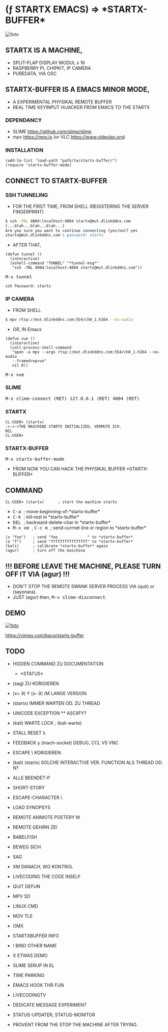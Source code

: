 # (ƒ STARTX EMACS) => \*STARTX-BUFFER\*
![foto](media/startx-buffer.png)
<!-- ![foto](media/mit-kamera.png) -->

## STARTX IS A MACHINE,
* SPLIT-FLAP DISPLAY MODUL x 16
* RASPBERRY PI, CHIPKIT, IP CAMERA
* PUREDATA, VIA OSC

## STARTX-BUFFER IS A EMACS MINOR MODE,
* A EXPERIMENTAL PHYSIKAL REMOTE BUFFER
* REAL TIME KEYINPUT HIJACKER FROM EMACS TO THE STARTX

### DEPENDANCY
* SLIME <https://github.com/slime/slime>
* mpv <https://mpv.io> (or VLC <https://www.videolan.org>)

### INSTALLATION
```
(add-to-list 'load-path "path/to/startx-buffer/")
(require 'startx-buffer-mode)
```

## CONNECT TO STARTX-BUFFER
### SSH TUNNELING
* FOR THE FIRST TIME, FROM SHELL (REGISTERING THE SERVER FINGERPRINT)
``` bash
$ ssh -fNL 4004:localhost:4004 startx@mut.dlinkddns.com
(...blah...blah...blah...)
Are you sure you want to continue connecting (yes/no)? yes
startx@mut.dlinkddns.com's password: startx
``` 

* AFTER THAT,
``` common-lisp
(defun tunnel ()
  (interactive)
  (eshell-command "TUNNEL" "*tunnel-msg*"
   "ssh -fNL 4004:localhost:4004 startx@mut.dlinkddns.com"))
```
<kbd> M-x tunnel </kbd>

```
ssh Password: startx
```

  
### IP CAMERA
* FROM SHELL
``` bash
$ mpv rtsp://mut.dlinkddns.com:554/ch0_1.h264 --no-audio
```
* OR, IN Emacs
``` common-lisp
(defun vue ()
  (interactive)
  (call-process-shell-command
   "open -a mpv --args rtsp://mut.dlinkddns.com:554/ch0_1.h264 --no-audio
   --framedrop=vo"
   nil 0))
``` 
<kbd> M-x vue </kbd>

### SLIME
<kbd> M-x slime-connect (RET) 127.0.0.1 (RET) 4004 (RET) </kbd>
### STARTX
```
CL-USER> (startx)
->->->THE MASCHINE STARTX INITIALIZED, VERMUTE ICH.
NIL
CL-USER>
```
### STARTX-BUFFER

<kbd> M-x startx-buffer-mode </kbd>
* FROM NOW YOU CAN HACK THE PHYSIKAL BUFFER \*STARTX-BUFFER\*

## COMMAND
```
CL-USER> (startx)      ; start the machine startx
```
* <kbd> C-a </kbd>				; move-beginning-of-\*startx-buffer\*
* <kbd> C-k </kbd>				; kill-rest in \*startx-buffer\*
* <kbd> DEL </kbd>		; backward-delete-char in \*startx-buffer\*
* <kbd> M-x xm </kbd>, <kbd> C-c m </kbd>   ; send currnet line or region to \*startx-buffer\*

``` common-lisp
(x "foo")   ; send "foo             " to *startx-buffer*
(a "f")     ; send "ffffffffffffffff" to *startx-buffer*
(kali)      ; calibrate *startx-buffer* again 
(agur)      ; turn off the maschine
```

## !!! BEFORE LEAVE THE MACHINE, PLEASE TURN OFF IT VIA (agur) !!!
* DON'T STOP THE REMOTE SWANK SERVER PROCESS VIA (quit) or (sayonara).
* JUST (agur) then, <kbd>M-x slime-disconnect</kbd>.

<!-- ## STARTX-THEATRE IS A REMOTE LIVE THEATRE ENVIRONMENT, -->
<!-- ![foto](media/startx-theatre.png) -->

<!-- * LIVE CODING INSPIRED -->
<!-- * SATELLITE REMOTE PROGRAMMING INSPIRED  -->
<!-- * "THE LIBRARY OF BABEL BY JORGE LUIS BORGES" GELESEN. -->

## DEMO
[![foto](media/startx-buffer-vimeo-shot.png)](https://vimeo.com/bacq/startx-buffer)
 
https://vimeo.com/bacq/startx-buffer

## TODO
* HIDDEN COMMAND ZU DOCUMENTATION
  * \*STATUS\*
* (sag) ZU KORIGIEREN
* (x+ ∂) Y (x- ∂) /M LANGE VERSION
* (startx) IMMER WARTEN OD. ZU THREAD
* UNICODE EXCEPTION
** ASCIIFY?
* (kali) WARTE LOCK ; (kali-warte) 
* STALL RESET λ
* FEEDBACK y (mach-socket) DEBUG, CCL VS VNC 
* ESCAPE \ KORIGIEREN
* (kali) (startx) SOLCHE INTERACTIVE VER. FUNCTION ALS THREAD OD. N?
* ALLE BEENDET-P
* SHORT-STORY
* ESCAPE-CHARACTER \

* LOAD SYNOPSYS
* REMOTE ANIMOTE POETERY M
* REMOTE GEHIRN ZEI
* BABELFISH
* BEWEG SICH
* SAG
* XM DANACH, WO KONTROL
* LIVECODING THE CODE INSELF
* QUIT DEFUN
* MPV SD
* LINUX CMD
* MOV TLE
* OMX
* STARTXBUFFER INFO
* ! BIND OTHER NAME
* X ETWAS DEMO
* SLIME SERUP IN EL

* TIME PARKING
* EMACS HOOK THR FUN
* LIVECODINGTV
* DEDICATE MESSAGE EXPERIMENT

* STATUS-UPDATER, STATUS-MONITOR

* PROVENT FROM THE STOP THE MACHINE AFTER TRYING.
